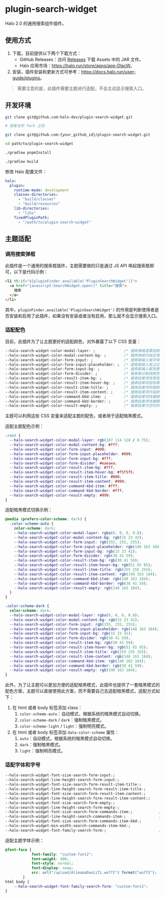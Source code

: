 # plugin-search-widget

Halo 2.0 的通用搜索组件插件。

## 使用方式

1. 下载，目前提供以下两个下载方式：
    - GitHub Releases：访问 [Releases](https://github.com/halo-dev/plugin-search-widget/releases) 下载 Assets 中的 JAR 文件。
    - Halo 应用市场：<https://halo.run/store/apps/app-DlacW>。
2. 安装，插件安装和更新方式可参考：<https://docs.halo.run/user-guide/plugins>。

> 需要注意的是，此插件需要主题进行适配，不会主动显示搜索入口。

## 开发环境

```bash
git clone git@github.com:halo-dev/plugin-search-widget.git

# 或者当你 fork 之后

git clone git@github.com:{your_github_id}/plugin-search-widget.git
```

```bash
cd path/to/plugin-search-widget
```

```bash
./gradlew pnpmInstall

./gradlew build
```

修改 Halo 配置文件：

```yaml
halo:
  plugin:
    runtime-mode: development
    classes-directories:
      - "build/classes"
      - "build/resources"
    lib-directories:
      - "libs"
    fixedPluginPath:
      - "/path/to/plugin-search-widget"
```

## 主题适配

### 调用搜索弹框

此插件是一个通用的搜索框插件，主题需要做的只是通过 JS API 唤起搜索框即可，以下是代码示例：

```html
<li th:if="${pluginFinder.available('PluginSearchWidget')}">
  <a href="javascript:SearchWidget.open()" title="搜索">
    搜索
  </a>
</li>
```

其中，`pluginFinder.available('PluginSearchWidget')` 的作用是判断使用者是否安装和启用了此插件，如果没有安装或者没有启用，那么就不会显示搜索入口。

### 适配配色

目前，此插件为了让主题更好的适配颜色，对外暴露了以下 CSS 变量：

```css
--halo-search-widget-color-modal-layer: ;             /* 搜索弹框遮罩层颜色 */
--halo-search-widget-color-modal-content-bg: ;        /* 搜索弹框内容区域背景色 */
--halo-search-widget-color-form-input: ;              /* 搜索框输入框字体颜色 */
--halo-search-widget-color-form-input-placeholder: ;  /* 搜索框输入框占位符颜色 */
--halo-search-widget-color-form-input-bg: ;           /* 搜索框输入框背景色 */
--halo-search-widget-color-form-divider: ;            /* 搜索框分割线颜色 */
--halo-search-widget-color-result-item-bg: ;          /* 搜索结果项背景色 */
--halo-search-widget-color-result-item-hover-bg: ;    /* 搜索结果项鼠标悬浮背景色 */
--halo-search-widget-color-result-item-title: ;       /* 搜索结果项标题颜色 */
--halo-search-widget-color-result-item-content: ;     /* 搜索结果项内容颜色 */
--halo-search-widget-color-command-kbd-item: ;        /* 搜索结果项快捷键提示字体颜色 */
--halo-search-widget-color-command-kbd-border: ;      /* 搜索结果项快捷键提示边框颜色 */
--halo-search-widget-color-result-empty: ;            /* 搜索结果为空时的颜色 */
```

主题可以利用这些 CSS 变量来适配主题的配色，或者用于适配暗黑模式。

适配主题配色示例：

```css
:root {
  --halo-search-widget-color-modal-layer: rgb(107 114 128 / 0.75);
  --halo-search-widget-color-modal-content-bg: #fff;
  --halo-search-widget-color-form-input: #000;
  --halo-search-widget-color-form-input-placeholder: #999;
  --halo-search-widget-color-form-input-bg: #fff;
  --halo-search-widget-color-form-divider: #eaeaea;
  --halo-search-widget-color-result-item-bg: #fff;
  --halo-search-widget-color-result-item-hover-bg: #f5f5f5;
  --halo-search-widget-color-result-item-title: #000;
  --halo-search-widget-color-result-item-content: #999;
  --halo-search-widget-color-command-kbd-item: #fff;
  --halo-search-widget-color-command-kbd-border: #fff;
  --halo-search-widget-color-result-empty: #999;
}
```

适配暗黑模式切换示例：

```css
@media (prefers-color-scheme: dark) {
  .color-scheme-auto {
    color-scheme: dark;
    --halo-search-widget-color-modal-layer: rgba(0, 0, 0, 0.8);
    --halo-search-widget-color-modal-content-bg: rgb(15 23 42);
    --halo-search-widget-color-form-input: rgb(255, 255, 255);
    --halo-search-widget-color-form-input-placeholder: rgb(148 163 184);
    --halo-search-widget-color-form-input-bg: rgb(15 23 42);
    --halo-search-widget-color-form-divider: rgb(30 41 59);
    --halo-search-widget-color-result-item-bg: rgb(30 41 59);
    --halo-search-widget-color-result-item-hover-bg: rgb(51 65 85);
    --halo-search-widget-color-result-item-title: rgb(255 255 255);
    --halo-search-widget-color-result-item-content: rgb(148 163 184);
    --halo-search-widget-color-command-kbd-item: rgb(148 163 184);
    --halo-search-widget-color-command-kbd-border: rgb(30 41 59);
    --halo-search-widget-color-result-empty: rgb(148 163 184);
  }
}

.color-scheme-dark {
  color-scheme: dark;
  --halo-search-widget-color-modal-layer: rgba(0, 0, 0, 0.8);
  --halo-search-widget-color-modal-content-bg: rgb(15 23 42);
  --halo-search-widget-color-form-input: rgb(255, 255, 255);
  --halo-search-widget-color-form-input-placeholder: rgb(148 163 184);
  --halo-search-widget-color-form-input-bg: rgb(15 23 42);
  --halo-search-widget-color-form-divider: rgb(30 41 59);
  --halo-search-widget-color-result-item-bg: rgb(30 41 59);
  --halo-search-widget-color-result-item-hover-bg: rgb(51 65 85);
  --halo-search-widget-color-result-item-title: rgb(255 255 255);
  --halo-search-widget-color-result-item-content: rgb(148 163 184);
  --halo-search-widget-color-command-kbd-item: rgb(148 163 184);
  --halo-search-widget-color-command-kbd-border: rgb(30 41 59);
  --halo-search-widget-color-result-empty: rgb(148 163 184);
}
```

此外，为了让主题可以更加方便的适配暗黑模式，此插件也提供了一套暗黑模式的配色方案，主题可以直接使用此方案，而不需要自己去适配暗黑模式，适配方式如下：

1. 在 html 或者 body 标签添加 class：
   1. `color-scheme-auto`：自动模式，根据系统的暗黑模式自动切换。
   2. `color-scheme-dark` / `dark`：强制暗黑模式。
   3. `color-scheme-light` / `light`：强制明亮模式。
2. 在 html 或者 body 标签添加 `data-color-scheme` 属性：
   1. `auto`：自动模式，根据系统的暗黑模式自动切换。
   2. `dark`：强制暗黑模式。
   3. `light`：强制明亮模式。

### 适配字体和字号
```css
--halo-search-widget-font-size-search-form-input:;                     /*输入框字体大小*/
--halo-search-widget-line-height-search-form-input:;                   /*输入框行高*/
--halo-search-widget-font-size-search-form-result-item-title:;         /*搜索结果项标题字体大小*/
--halo-search-widget-line-height-search-form-result-item-title:;       /*搜索结果项标题行高*/
--halo-search-widget-font-size-search-form-result-item-content:;       /*搜索结果项内容字体大小*/
--halo-search-widget-line-height-search-form-result-item-content:;     /*搜索结果项内容行高*/
--halo-search-widget-font-size-search-form-empty:;                     /*搜索结果为空时的字体大小*/
--halo-search-widget-line-height-search-form-empty:;                   /*搜索结果为空时的行高*/
--halo-search-widget-font-size-search-form-commands-item:;            /*搜索框底部快捷键提示字体大小*/
--halo-search-widget-line-height-search-commands-item:;               /*搜索框底部快捷键提示行高*/
--halo-search-widget-font-size-search-form-commands-item-kbd:;         /*搜索框底部快捷键提示图标大小*/ 
--halo-search-widget-min-width-search-commands-item-kbd:;              /*搜索框底部快捷键提示图标 min-wight*/
--halo-search-widget-font-family-search-form:;                        /*搜索框字体*/
```
适配主题字体示例：
```css
@font-face {
            font-family: "custom-font2";
            font-weight: 400;
            font-style: normal;
            font-display: swap;
            src: url("/upload/AlimamaDaoLiTi.woff2") format("woff2");
        }
html body {
    --halo-search-widget-font-family-search-form: "custom-font2";
}
```